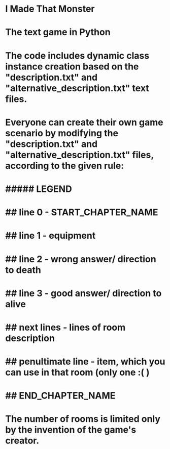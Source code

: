 # I Made That Monster
#
# The text game in Python
# 
# The code includes dynamic class instance creation based on the "description.txt" and "alternative_description.txt" text files.

# Everyone can create their own game scenario by modifying the "description.txt" and "alternative_description.txt" files, according to the given rule:

# ##### LEGEND ####
# ## line 0 - START_CHAPTER_NAME
# ## line 1 - equipment
# ## line 2 - wrong answer/ direction to death
# ## line 3 - good answer/ direction to alive
# ## next lines - lines of room description
# ## penultimate line - item, which you can use in that room (only one :( )
# ## END_CHAPTER_NAME

# The number of rooms is limited only by the invention of the game's creator.

